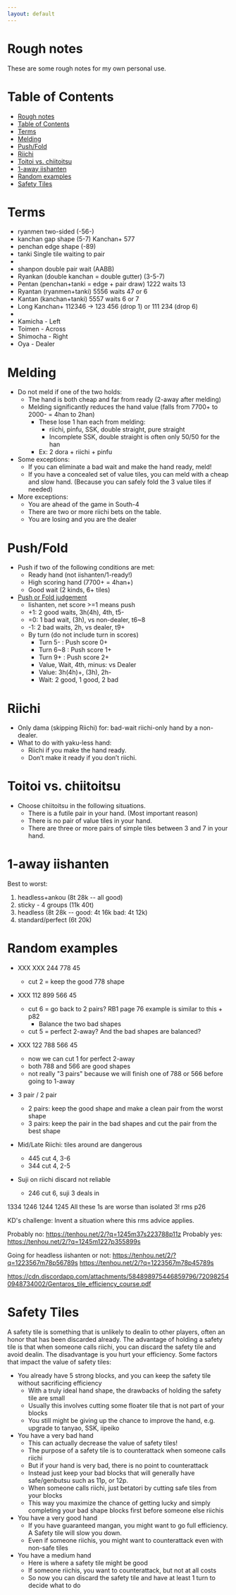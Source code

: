 ```yaml
---
layout: default
---
```


# Rough notes

These are some rough notes for my own personal use.

# Table of Contents

-   [Rough notes](#rough-notes)
-   [Table of Contents](#table-of-contents)
-   [Terms](#terms)
-   [Melding](#melding)
-   [Push/Fold](#pushfold)
-   [Riichi](#riichi)
-   [Toitoi vs. chiitoitsu](#toitoi-vs-chiitoitsu)
-   [1-away iishanten](#1-away-iishanten)
-   [Random examples](#random-examples)
-   [Safety Tiles](#safety-tiles)

# Terms

-   ryanmen two-sided (-56-)
-   kanchan gap shape (5-7) Kanchan+ 577
-   penchan edge shape (-89)
-   tanki Single tile waiting to pair
-
-   shanpon double pair wait (AABB)
-   Ryankan (double kanchan = double gutter) (3-5-7)
-   Pentan (penchan+tanki = edge + pair draw) 1222 waits 13
-   Ryantan (ryanmen+tanki) 5556 waits 47 or 6
-   Kantan (kanchan+tanki) 5557 waits 6 or 7
-   Long Kanchan+ 112346 -> 123 456 (drop 1) or 111 234 (drop 6)
-
-   Kamicha - Left
-   Toimen - Across
-   Shimocha - Right
-   Oya - Dealer

# Melding

-   Do not meld if one of the two holds:
    -   The hand is both cheap and far from ready (2-away after melding)
    -   Melding significantly reduces the hand value (falls from 7700+ to 2000- = 4han to 2han)
        -   These lose 1 han each from melding:
            -   riichi, pinfu, SSK, double straight, pure straight
            -   Incomplete SSK, double straight is often only 50/50 for the han
        -   Ex: 2 dora + riichi + pinfu
-   Some exceptions:
    -   If you can eliminate a bad wait and make the hand ready, meld!
    -   If you have a concealed set of value tiles, you can meld with a cheap and slow hand. (Because you can safely fold the 3 value tiles if needed)
-   More exceptions:
    -   You are ahead of the game in South-4
    -   There are two or more riichi bets on the table.
    -   You are losing and you are the dealer

# Push/Fold

-   Push if two of the following conditions are met:
    -   Ready hand (not iishanten/1-ready!)
    -   High scoring hand (7700+ = 4han+)
    -   Good wait (2 kinds, 6+ tiles)
-   [Push or Fold judgement](https://youtu.be/XvCAmf4KCBk?t=377)
    -   Iishanten, net score >=1 means push
    -   +1: 2 good waits, 3h(4h), 4th, t5-
    -   =0: 1 bad wait, (3h), vs non-dealer, t6~8
    -   -1: 2 bad waits, 2h, vs dealer, t9+
    -   By turn (do not include turn in scores)
        -   Turn 5- : Push score 0+
        -   Turn 6~8 : Push score 1+
        -   Turn 9+ : Push score 2+
        -   Value, Wait, 4th, minus: vs Dealer
        -   Value: 3h(4h)+, (3h), 2h-
        -   Wait: 2 good, 1 good, 2 bad

# Riichi

-   Only dama (skipping Riichi) for: bad-wait riichi-only hand by a non-dealer.
-   What to do with yaku-less hand:
    -   Riichi if you make the hand ready.
    -   Don’t make it ready if you don’t riichi.

# Toitoi vs. chiitoitsu

-   Choose chiitoitsu in the following situations.
    -   There is a futile pair in your hand. (Most important reason)
    -   There is no pair of value tiles in your hand.
    -   There are three or more pairs of simple tiles between 3 and 7 in your hand.

# 1-away iishanten

Best to worst:

1. headless+ankou (8t 28k -- all good)
2. sticky - 4 groups (11k 40t)
3. headless (8t 28k -- good: 4t 16k bad: 4t 12k)
4. standard/perfect (6t 20k)

# Random examples

-   XXX XXX 244 778 45
    -   cut 2 = keep the good 778 shape
-   XXX 112 899 566 45
    -   cut 6 = go back to 2 pairs? RB1 page 76 example is similar to this + p82
        -   Balance the two bad shapes
    -   cut 5 = perfect 2-away? And the bad shapes are balanced?
-   XXX 122 788 566 45
    -   now we can cut 1 for perfect 2-away
    -   both 788 and 566 are good shapes
    -   not really "3 pairs" because we will finish one of 788 or 566 before going to 1-away
-   3 pair / 2 pair

    -   2 pairs: keep the good shape and make a clean pair from the worst shape
    -   3 pairs: keep the pair in the bad shapes and cut the pair from the best shape

-   Mid/Late Riichi: tiles around are dangerous
    -   445 cut 4, 3-6
    -   344 cut 4, 2-5
-   Suji on riichi discard not reliable
    -   246 cut 6, suji 3 deals in

1334
1246
1244
1245
All these 1s are worse than isolated 3!
rms p26

KD's challenge: Invent a situation where this rms advice applies.

Probably no:
https://tenhou.net/2/?q=1245m37s223788p11z
Probably yes:
https://tenhou.net/2/?q=1245m1227p355899s

Going for headless iishanten or not:
https://tenhou.net/2/?q=1223567m78p56789s
https://tenhou.net/2/?q=1223567m78p45789s

https://cdn.discordapp.com/attachments/584898975446859796/720982540948734002/Gentaros_tile_efficiency_course.pdf

# Safety Tiles

A safety tile is something that is unlikely to dealin to other players, often an honor that has been discarded already.
The advantage of holding a safety tile is that when someone calls riichi, you can discard the safety tile and avoid dealin.
The disadvantage is you hurt your efficiency.
Some factors that impact the value of safety tiles:

-   You already have 5 strong blocks, and you can keep the safety tile without sacrificing efficiency
    -   With a truly ideal hand shape, the drawbacks of holding the safety tile are small
    -   Usually this involves cutting some floater tile that is not part of your blocks
    -   You still might be giving up the chance to improve the hand, e.g. upgrade to tanyao, SSK, iipeiko
-   You have a very bad hand
    -   This can actually decrease the value of safety tiles!
    -   The purpose of a safety tile is to counterattack when someone calls riichi
    -   But if your hand is very bad, there is no point to counterattack
    -   Instead just keep your bad blocks that will generally have safe/genbutsu such as 11p, or 12p.
    -   When someone calls riichi, just betatori by cutting safe tiles from your blocks
    -   This way you maximize the chance of getting lucky and simply completing your bad shape blocks first before someone else riichis
-   You have a very good hand
    -   If you have guaranteed mangan, you might want to go full efficiency. A Safety tile will slow you down.
    -   Even if someone riichis, you might want to counterattack even with non-safe tiles
-   You have a medium hand
    -   Here is where a safety tile might be good
    -   If someone riichis, you want to counterattack, but not at all costs
    -   So now you can discard the safety tile and have at least 1 turn to decide what to do
